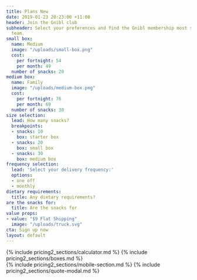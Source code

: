 ```yaml
---
title: Plans New
date: 2019-01-23 20:23:00 +11:00
header: Join the Gnibl club
subheader: Select your preferences and find the Gnibl membership most suited to your
  team.
small box:
  name: Medium
  image: "/uploads/small-box.png"
  cost:
    per fortnight: 54
    per month: 49
  number of snacks: 20
medium box:
  name: Family
  image: "/uploads/medium-box.png"
  cost:
    per fortnight: 76
    per month: 69
  number of snacks: 30
size selection:
  lead: How many snacks?
  breakpoints:
  - snacks: 10
    box: starter box
  - snacks: 20
    box: small box
  - snacks: 30
    box: medium box
frequency selection:
  lead: 'Select your delivery frequency:'
  options:
  - one off
  - monthly
dietary requirements:
  title: Any dietary requirements?
are the snacks for:
  title: Are the snacks for
value props:
- value: "$9 Flat Shipping"
  image: "/uploads/truck.svg"
cta: Sign up now
layout: default
---
```


<main class="pricing fixed-header dotted-bg">
<div class="desktop">
<div class="table"></div>
{% include pricing2_sections/calculator.md %}
{% include pricing2_sections/boxes.md %}
</div>
{% include pricing2_sections/mobile-section.md %}
  {% include pricing2_sections/quote-modal.md %}
</main>
